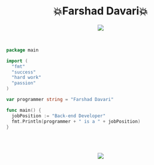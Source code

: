 <h1 align="center">
💥Farshad Davari💥
</h1>
<p align="center">
  <a href="https://github.com/DenverCoder1/readme-typing-svg"><img src="https://readme-typing-svg.herokuapp.com?lines=Blockchain%20Developer&center=true"></a>
</p>  

</br>

```go
package main

import (
  "fmt"
  "success"
  "hard work"
  "passion"
)

var programmer string = "Farshad Davari"

func main() {
  jobPosition := "Back-end Developer"
  fmt.Println(programmer + " is a " + jobPosition) 
}
```

</br>
</br>

<p align="center">
<img src="https://github-readme-stats.vercel.app/api/top-langs/?username=farshad-davari&theme=great-gatsby&layout=compact&card_width=445)](https://github.com/anuraghazra/github-readme-stats">
</p>

